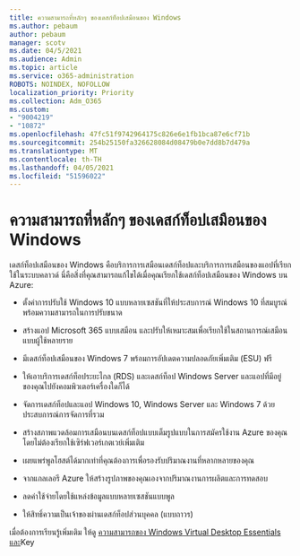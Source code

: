 ```yaml
---
title: ความสามารถที่หลักๆ ของเดสก์ท็อปเสมือนของ Windows
ms.author: pebaum
author: pebaum
manager: scotv
ms.date: 04/5/2021
ms.audience: Admin
ms.topic: article
ms.service: o365-administration
ROBOTS: NOINDEX, NOFOLLOW
localization_priority: Priority
ms.collection: Adm_O365
ms.custom:
- "9004219"
- "10872"
ms.openlocfilehash: 47fc51f9742964175c826e6e1fb1bca87e6cf71b
ms.sourcegitcommit: 254b25150fa326628084d08479b0e7dd8b7d479a
ms.translationtype: MT
ms.contentlocale: th-TH
ms.lasthandoff: 04/05/2021
ms.locfileid: "51596022"
---
```

# <a name="key-capabilities-of-windows-virtual-desktop"></a>ความสามารถที่หลักๆ ของเดสก์ท็อปเสมือนของ Windows


เดสก์ท็อปเสมือนของ Windows คือบริการการเสมือนเดสก์ท็อปและบริการการเสมือนของแอปที่เรียกใช้ในระบบคลาวด์ นี่คือสิ่งที่คุณสามารถแก้ไขได้เมื่อคุณเรียกใช้เดสก์ท็อปเสมือนของ Windows บน Azure:

- ตั้งค่าการปรับใช้ Windows 10 แบบหลายเซสชันที่ให้ประสบการณ์ Windows 10 ที่สมบูรณ์พร้อมความสามารถในการปรับขนาด

- สร้างแอป Microsoft 365 แบบเสมือน และปรับให้เหมาะสมเพื่อเรียกใช้ในสถานการณ์เสมือนแบบผู้ใช้หลายราย

- มีเดสก์ท็อปเสมือนของ Windows 7 พร้อมการอัปเดตความปลอดภัยเพิ่มเติม (ESU) ฟรี

- ให้เอาบริการเดสก์ท็อประยะไกล (RDS) และเดสก์ท็อป Windows Server และแอปที่มีอยู่ของคุณไปยังคอมพิวเตอร์เครื่องใดก็ได้

- จัดการเดสก์ท็อปและแอป Windows 10, Windows Server และ Windows 7 ด้วยประสบการณ์การจัดการที่รวม 

- สร้างสภาพแวดล้อมการเสมือนบนเดสก์ท็อปแบบเต็มรูปแบบในการสมัครใช้งาน Azure ของคุณ โดยไม่ต้องเรียกใช้เซิร์ฟเวอร์เกตเวย์เพิ่มเติม

- เผยแพร่พูลโฮสต์ได้มากเท่าที่คุณต้องการเพื่อรองรับปริมาณงานที่หลากหลายของคุณ

- จากแกลเลอรี Azure ให้สร้างรูปภาพของคุณเองจากปริมาณงานการผลิตและการทดสอบ 

- ลดค่าใช้จ่ายโดยใช้แหล่งข้อมูลแบบหลายเซสชันแบบพูล 

- ให้สิทธิ์ความเป็นเจ้าของผ่านเดสก์ท็อปส่วนบุคคล (แบบถาวร)

เมื่อต้องการเรียนรู้เพิ่มเติม ให้ดู [ความสามารถของ Windows Virtual Desktop Essentials](https://go.microsoft.com/fwlink/?linkid=2127033) [และ](https://docs.microsoft.com/azure/virtual-desktop/overview#key-capabilities)Key